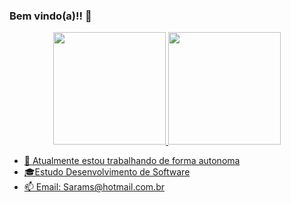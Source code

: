### Bem vindo(a)!! 👋
<div align="center">
  <a href="https://github.com/SaraSilvaMartins">
  <img height="180em" src="https://github-readme-stats.vercel.app/api?username=rafaballerini&show_icons=true&theme=dracula&include_all_commits=true&count_private=true"/>
  <img height="180em" src="https://github-readme-stats.vercel.app/api/top-langs/?username=rafaballerini&layout=compact&langs_count=7&theme=dracula"/>
</div>

- 🔭  Atualmente estou trabalhando de forma autonoma
- 🎓Estudo Desenvolvimento de Software  
- 📫 Email: Sarams@hotmail.com.br
